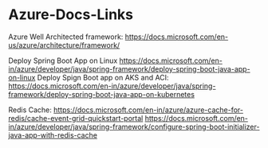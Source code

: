 # Azure-Docs-Links

Azure Well Architected framework: https://docs.microsoft.com/en-us/azure/architecture/framework/

Deploy Spring Boot App on Linux https://docs.microsoft.com/en-in/azure/developer/java/spring-framework/deploy-spring-boot-java-app-on-linux
Deploy Spign Boot app on AKS and ACI: https://docs.microsoft.com/en-in/azure/developer/java/spring-framework/deploy-spring-boot-java-app-on-kubernetes

Redis Cache:
https://docs.microsoft.com/en-in/azure/azure-cache-for-redis/cache-event-grid-quickstart-portal
https://docs.microsoft.com/en-in/azure/developer/java/spring-framework/configure-spring-boot-initializer-java-app-with-redis-cache

